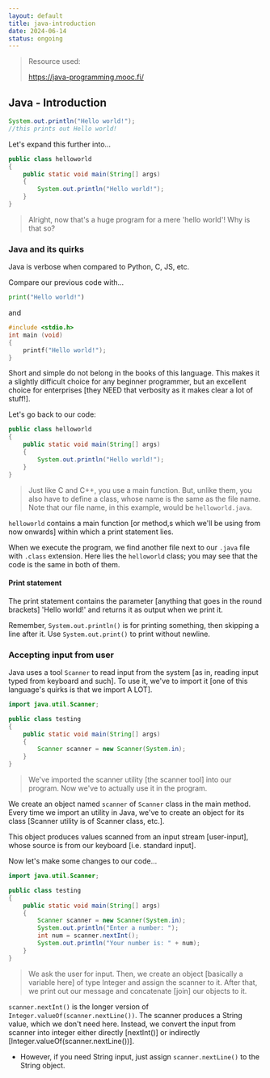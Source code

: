 ```yaml
---
layout: default
title: java-introduction
date: 2024-06-14
status: ongoing
---
```


> Resource used:
>
> <https://java-programming.mooc.fi/>

## Java - Introduction

``` java
System.out.println("Hello world!");
//this prints out Hello world!
```

Let's expand this further into...

```java
public class helloworld
{
    public static void main(String[] args)
    {
        System.out.println("Hello world!");
    }
}
```

> Alright, now that's a huge program for a mere 'hello world'! Why is that so?

### Java and its quirks

Java is verbose when compared to Python, C, JS, etc.

Compare our previous code with...

```python
print("Hello world!")
```

and

```c
#include <stdio.h>
int main (void)
{
    printf("Hello world!");
}
```

Short and simple do not belong in the books of this language. This makes it a slightly difficult choice for any beginner programmer, but an excellent choice for enterprises [they NEED that verbosity as it makes clear a lot of stuff!].

Let's go back to our code:

```java
public class helloworld
{
    public static void main(String[] args)
    {
        System.out.println("Hello world!");
    }
}
```

> Just like C and C++, you use a main function. But, unlike them, you also have to define a class, whose name is the same as the file name. Note that our file name, in this example, would be ``helloworld.java``.

``helloworld`` contains a main function [or method,s which we'll be using from now onwards] within which a print statement lies.

When we execute the program, we find another file next to our ``.java`` file with ``.class`` extension. Here lies the ``helloworld`` class; you may see that the code is the same in both of them.

#### Print statement

The print statement contains the parameter [anything that goes in the round brackets] 'Hello world!' and returns it as output when we print it.

Remember, ``System.out.println()`` is for printing something, then skipping a line after it. Use ``System.out.print()`` to print without newline.

### Accepting input from user

Java uses a tool ``Scanner`` to read input from the system [as in, reading input typed from keyboard and such]. To use it, we've to import it [one of this language's quirks is that we import A LOT].

```java
import java.util.Scanner;

public class testing
{
    public static void main(String[] args)
    {
        Scanner scanner = new Scanner(System.in);
    }
}
```

> We've imported the scanner utility [the scanner tool] into our program. Now we've to actually use it in the program.

We create an object named ``scanner`` of ``Scanner`` class in the main method. Every time we import an utility in Java, we've to create an object for its class [Scanner utility is of Scanner class, etc.].

This object produces values scanned from an input stream [user-input], whose source is from our keyboard [i.e. standard input].

Now let's make some changes to our code...

```java
import java.util.Scanner;

public class testing
{
    public static void main(String[] args)
    {
        Scanner scanner = new Scanner(System.in);
        System.out.println("Enter a number: ");
        int num = scanner.nextInt();
        System.out.println("Your number is: " + num);
    }
}
```

> We ask the user for input. Then, we create an object [basically a variable here] of type Integer and assign the scanner to it. After that, we print out our message and concatenate [join] our objects to it.

``scanner.nextInt()`` is the longer version of ``Integer.valueOf(scanner.nextLine())``. The scanner produces a String value, which we don't need here. Instead, we convert the input from scanner into integer either directly [nextInt()] or indirectly [Integer.valueOf(scanner.nextLine())].

- However, if you need String input, just assign ``scanner.nextLine()`` to the String object.
